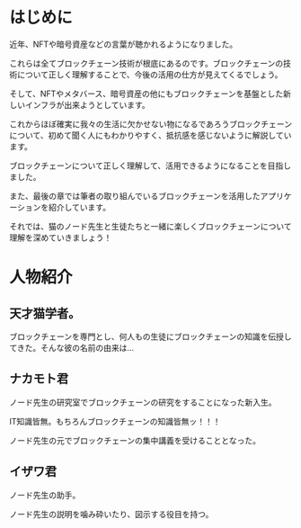 # はじめに

近年、NFTや暗号資産などの言葉が聴かれるようになりました。

これらは全てブロックチェーン技術が根底にあるのです。ブロックチェーンの技術について正しく理解することで、今後の活用の仕方が見えてくるでしょう。

そして、NFTやメタバース、暗号資産の他にもブロックチェーンを基盤とした新しいインフラが出来ようとしています。

これからほぼ確実に我々の生活に欠かせない物になるであろうブロックチェーンについて、初めて聞く人にもわかりやすく、抵抗感を感じないように解説しています。

ブロックチェーンについて正しく理解して、活用できるようになることを目指しました。

また、最後の章では筆者の取り組んでいるブロックチェーンを活用したアプリケーションを紹介しています。

それでは、猫のノード先生と生徒たちと一緒に楽しくブロックチェーンについて理解を深めていきましょう！

# 人物紹介

## 天才猫学者。

ブロックチェーンを専門とし、何人もの生徒にブロックチェーンの知識を伝授してきた。そんな彼の名前の由来は…

## ナカモト君

ノード先生の研究室でブロックチェーンの研究をすることになった新入生。

IT知識皆無。もちろんブロックチェーンの知識皆無ッ！！！

ノード先生の元でブロックチェーンの集中講義を受けることとなった。

## イザワ君

ノード先生の助手。

ノード先生の説明を噛み砕いたり、図示する役目を持つ。